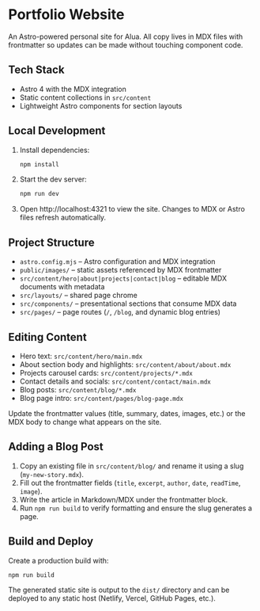 ﻿# Portfolio Website

An Astro-powered personal site for Alua. All copy lives in MDX files with frontmatter so updates can be made without touching component code.

## Tech Stack
- Astro 4 with the MDX integration
- Static content collections in `src/content`
- Lightweight Astro components for section layouts

## Local Development
1. Install dependencies:
   ```bash
   npm install
   ```
2. Start the dev server:
   ```bash
   npm run dev
   ```
3. Open http://localhost:4321 to view the site. Changes to MDX or Astro files refresh automatically.

## Project Structure
- `astro.config.mjs` – Astro configuration and MDX integration
- `public/images/` – static assets referenced by MDX frontmatter
- `src/content/hero|about|projects|contact|blog` – editable MDX documents with metadata
- `src/layouts/` – shared page chrome
- `src/components/` – presentational sections that consume MDX data
- `src/pages/` – page routes (`/`, `/blog`, and dynamic blog entries)

## Editing Content
- Hero text: `src/content/hero/main.mdx`
- About section body and highlights: `src/content/about/about.mdx`
- Projects carousel cards: `src/content/projects/*.mdx`
- Contact details and socials: `src/content/contact/main.mdx`
- Blog posts: `src/content/blog/*.mdx`
- Blog page intro: `src/content/pages/blog-page.mdx`

Update the frontmatter values (title, summary, dates, images, etc.) or the MDX body to change what appears on the site.

## Adding a Blog Post
1. Copy an existing file in `src/content/blog/` and rename it using a slug (`my-new-story.mdx`).
2. Fill out the frontmatter fields (`title`, `excerpt`, `author`, `date`, `readTime`, `image`).
3. Write the article in Markdown/MDX under the frontmatter block.
4. Run `npm run build` to verify formatting and ensure the slug generates a page.

## Build and Deploy
Create a production build with:
```bash
npm run build
```
The generated static site is output to the `dist/` directory and can be deployed to any static host (Netlify, Vercel, GitHub Pages, etc.).
